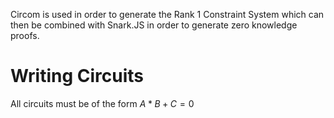 Circom is used in order to generate the Rank 1 Constraint System which can then be combined with Snark.JS in order to generate zero knowledge proofs. 
# Writing Circuits
All circuits must be of the form $A*B + C  = 0$
